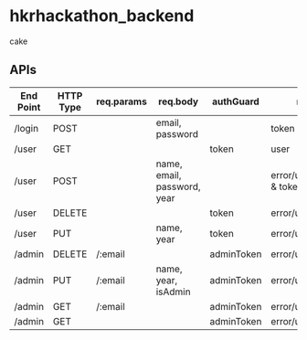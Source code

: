 # hkrhackathon_backend

cake


## APIs

| End Point | HTTP Type | req.params | req.body                    | authGuard  | return                   |
|-----------|-----------|------------|-----------------------------|------------|--------------------------|
| /login    | POST      |            | email, password             |            | token                    |
| /user     | GET       |            |                             | token      | user                     |
| /user     | POST      |            | name, email, password, year |            | error/userObject & token |
| /user     | DELETE    |            |                             | token      | error/userObject         |
| /user     | PUT       |            | name, year                  | token      | error/userObject         |
| /admin    | DELETE    | /:email    |                             | adminToken | error/userObject         |
| /admin    | PUT       | /:email    | name, year, isAdmin         | adminToken | error/userObject         |
| /admin    | GET       | /:email    |                             | adminToken | error/userObject         |
| /admin    | GET       |            |                             | adminToken | error/userObject[]       |
